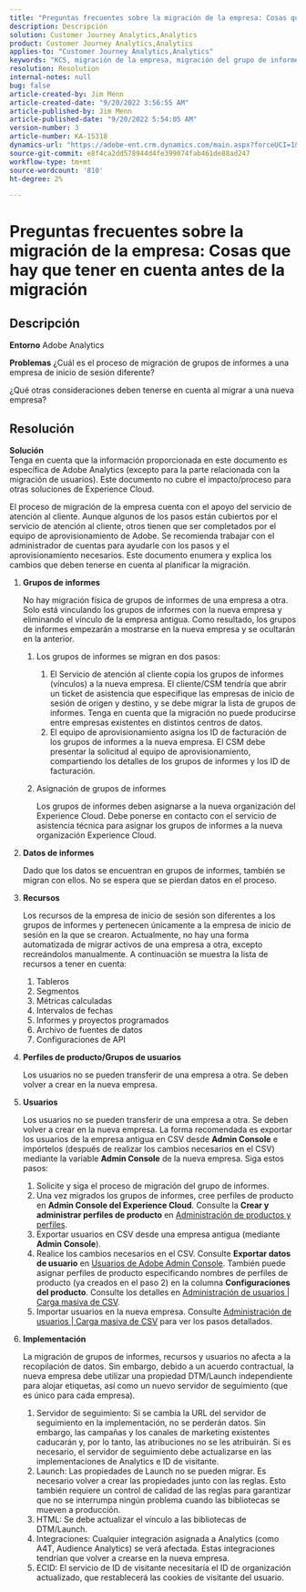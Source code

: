 ```yaml
---
title: "Preguntas frecuentes sobre la migración de la empresa: Cosas que hay que tener en cuenta antes de la migración"
description: Descripción
solution: Customer Journey Analytics,Analytics
product: Customer Journey Analytics,Analytics
applies-to: "Customer Journey Analytics,Analytics"
keywords: "KCS, migración de la empresa, migración del grupo de informes, Adobe Analytics, Admin Console, preguntas frecuentes, nueva empresa, aprovisionamiento, CSM, administrador de cuentas"
resolution: Resolution
internal-notes: null
bug: false
article-created-by: Jim Menn
article-created-date: "9/20/2022 3:56:55 AM"
article-published-by: Jim Menn
article-published-date: "9/20/2022 5:54:05 AM"
version-number: 3
article-number: KA-15318
dynamics-url: "https://adobe-ent.crm.dynamics.com/main.aspx?forceUCI=1&pagetype=entityrecord&etn=knowledgearticle&id=9a7b9741-9838-ed11-9db1-0022480866ad"
source-git-commit: e8f4ca2dd578944d4fe399074fab461de88ad247
workflow-type: tm+mt
source-wordcount: '810'
ht-degree: 2%

---
```


# Preguntas frecuentes sobre la migración de la empresa: Cosas que hay que tener en cuenta antes de la migración

## Descripción


<b>Entorno</b>
Adobe Analytics

<b>Problemas</b>
¿Cuál es el proceso de migración de grupos de informes a una empresa de inicio de sesión diferente?

¿Qué otras consideraciones deben tenerse en cuenta al migrar a una nueva empresa?


## Resolución


<b>Solución</b>
<br>Tenga en cuenta que la información proporcionada en este documento es específica de Adobe Analytics (excepto para la parte relacionada con la migración de usuarios). Este documento no cubre el impacto/proceso para otras soluciones de Experience Cloud.<br>




El proceso de migración de la empresa cuenta con el apoyo del servicio de atención al cliente. Aunque algunos de los pasos están cubiertos por el servicio de atención al cliente, otros tienen que ser completados por el equipo de aprovisionamiento de Adobe. Se recomienda trabajar con el administrador de cuentas para ayudarle con los pasos y el aprovisionamiento necesarios. Este documento enumera y explica los cambios que deben tenerse en cuenta al planificar la migración.

1. <b>Grupos de informes</b>

   No hay migración física de grupos de informes de una empresa a otra. Solo está vinculando los grupos de informes con la nueva empresa y eliminando el vínculo de la empresa antigua. Como resultado, los grupos de informes empezarán a mostrarse en la nueva empresa y se ocultarán en la anterior.

   1. Los grupos de informes se migran en dos pasos:
      1. El Servicio de atención al cliente copia los grupos de informes (vínculos) a la nueva empresa. El cliente/CSM tendría que abrir un ticket de asistencia que especifique las empresas de inicio de sesión de origen y destino, y se debe migrar la lista de grupos de informes. Tenga en cuenta que la migración no puede producirse entre empresas existentes en distintos centros de datos.
      2. El equipo de aprovisionamiento asigna los ID de facturación de los grupos de informes a la nueva empresa. El CSM debe presentar la solicitud al equipo de aprovisionamiento, compartiendo los detalles de los grupos de informes y los ID de facturación.
   2. Asignación de grupos de informes

      Los grupos de informes deben asignarse a la nueva organización del Experience Cloud. Debe ponerse en contacto con el servicio de asistencia técnica para asignar los grupos de informes a la nueva organización Experience Cloud.
2. <b>Datos de informes</b>

   Dado que los datos se encuentran en grupos de informes, también se migran con ellos. No se espera que se pierdan datos en el proceso.
3. <b>Recursos</b>

   Los recursos de la empresa de inicio de sesión son diferentes a los grupos de informes y pertenecen únicamente a la empresa de inicio de sesión en la que se crearon. Actualmente, no hay una forma automatizada de migrar activos de una empresa a otra, excepto recreándolos manualmente. A continuación se muestra la lista de recursos a tener en cuenta:

   1. Tableros
   2. Segmentos
   3. Métricas calculadas
   4. Intervalos de fechas
   5. Informes y proyectos programados
   6. Archivo de fuentes de datos
   7. Configuraciones de API
4. <b>Perfiles de producto/Grupos de usuarios</b>

   Los usuarios no se pueden transferir de una empresa a otra. Se deben volver a crear en la nueva empresa.
5. <b>Usuarios</b>

   Los usuarios no se pueden transferir de una empresa a otra. Se deben volver a crear en la nueva empresa. La forma recomendada es exportar los usuarios de la empresa antigua en CSV desde <b>Admin Console</b> e impórtelos (después de realizar los cambios necesarios en el CSV) mediante la variable <b>Admin Console</b> de la nueva empresa. Siga estos pasos:

   1. Solicite y siga el proceso de migración del grupo de informes.
   2. Una vez migrados los grupos de informes, cree perfiles de producto en <b>Admin Console del Experience Cloud</b>. Consulte la <b>Crear y administrar perfiles de producto</b> en [Administración de productos y perfiles](https://helpx.adobe.com/in/enterprise/using/manage-products-and-profiles.html).
   3. Exportar usuarios en CSV desde una empresa antigua (mediante <b>Admin Console</b>).
   4. Realice los cambios necesarios en el CSV. Consulte <b>Exportar datos de usuario</b> en [Usuarios de Adobe Admin Console](https://helpx.adobe.com/in/enterprise/using/users.html). También puede asignar perfiles de producto especificando nombres de perfiles de producto (ya creados en el paso 2) en la columna <b>Configuraciones del producto</b>. Consulte los detalles en [Administración de usuarios | Carga masiva de CSV](https://helpx.adobe.com/in/enterprise/using/bulk-upload-users.html).
   5. Importar usuarios en la nueva empresa. Consulte [Administración de usuarios | Carga masiva de CSV](https://helpx.adobe.com/in/enterprise/using/bulk-upload-users.html) para ver los pasos detallados.
6. <b>Implementación</b>

   La migración de grupos de informes, recursos y usuarios no afecta a la recopilación de datos. Sin embargo, debido a un acuerdo contractual, la nueva empresa debe utilizar una propiedad DTM/Launch independiente para alojar etiquetas, así como un nuevo servidor de seguimiento (que es único para cada empresa).

   1. Servidor de seguimiento: Si se cambia la URL del servidor de seguimiento en la implementación, no se perderán datos. Sin embargo, las campañas y los canales de marketing existentes caducarán y, por lo tanto, las atribuciones no se les atribuirán. Si es necesario, el servidor de seguimiento debe actualizarse en las implementaciones de Analytics e ID de visitante.
   2. Launch: Las propiedades de Launch no se pueden migrar. Es necesario volver a crear las propiedades junto con las reglas. Esto también requiere un control de calidad de las reglas para garantizar que no se interrumpa ningún problema cuando las bibliotecas se mueven a producción.
   3. HTML: Se debe actualizar el vínculo a las bibliotecas de DTM/Launch.
   4. Integraciones: Cualquier integración asignada a Analytics (como A4T, Audience Analytics) se verá afectada. Estas integraciones tendrían que volver a crearse en la nueva empresa.
   5. ECID: El servicio de ID de visitante necesitaría el ID de organización actualizado, que restablecerá las cookies de visitante del usuario.


